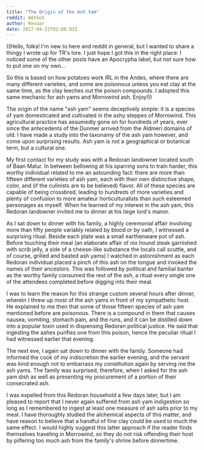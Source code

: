 ```yaml
---
title: "The Origin of the Ash Yam"
reddit: 66tku5
author: Kevaar
date: 2017-04-22T02:08:03Z
---
```


((Hello, folks! I'm new to here and reddit in general, but I wanted to share a thingy I wrote up for TR's lore. I just hope I got this in the right place: I noticed some of the other posts have an Apocrypha label, but not sure how to put one on my own...

So this is based on how potatoes work IRL in the Andes, where there are many different varieties, and some are poisonous unless you eat clay at the same time, as the clay leeches out the poison compounds. I adopted this same mechanic for ash yams and Morrowind ash. Enjoy!))

The origin of the name "ash yam" seems deceptively simple: it is a species of yam domesticated and cultivated in the ashy steppes of Morrowind. This agricultural practice has assumedly gone on for hundreds of years, ever since the antecedents of the Dunmer arrived from the Aldmeri domains of old. I have made a study into the taxonamy of the ash yam however, and come upon surprising results. Ash yam is not a geographical or botanical term, but a cultural one.

My first contact for my study was with a Redoran landowner located south of Baan Malur. In between bellowing at his sparring sons to train harder, this worthy individual related to me an astounding fact: there are more than fifteen different varieties of ash yam, each with their own distinctive shape, color, and (if the culinists are to be believed) flavor. All of these species are capable of being crossbred, leading to hundreds of more varieties and plenty of confusion to more amateur horticulturalists than such esteemed personages as myself. When he learned of my interest in the ash yam, this Redoran landowner invited me to dinner at his liege lord's manor.

As I sat down to dinner with his family, a highly ceremonial affair involving more than fifty people variably related by blood or by oath, I witnessed a surprising ritual. Beside each plate was a small earthenware pot of ash. Before touching their meal (an elaborate affair of nix hound steak garnished with scrib jelly, a side of a cheese-like substance the locals call scuttle, and of course, grilled and basted ash yams) I watched in astonishment as each Redoran individual placed a pinch of this ash on the tongue and invoked the names of their ancestors. This was followed by political and familial banter as the worthy family consumed the rest of the ash, a ritual every single one of the attendees completed before digging into their meal.

I was to learn the reason for this strange custom several hours after dinner, wherein I threw up most of the ash yams in front of my sympathetic host. He explained to me then that some of those fifteen species of ash yam mentioned before are poisonous. There is a compound in them that causes nausea, vomiting, stomach pain, and the runs, and it can be distilled down into a popular toxin used in dispensing Redoran political justice. He said that ingesting the ashes purifies one from this poison, hence the peculiar ritual I had witnessed earlier that evening.

The next eve, I again sat down to dinner with the family. Someone had informed the cook of my indiscretion the earlier evening, and the servant was kind enough not to embarrass my constitution again by serving me the ash yams. The family was surprised, therefore, when I asked for the ash yam dish as well as presenting my procurement of a portion of their consecrated ash.

I was expelled from this Redoran household a few days later, but I am pleased to report that I never again suffered from ash yam indigestion so long as I remembered to ingest at least one measure of ash salts prior to my meal. I have thoroughly studied the alchemical aspects of this matter, and have reason to believe that a handful of fine clay could be used to much the same effect. I would highly suggest this latter approach if the reader finds themselves traveling in Morrowind, so they do not risk offending their host by pilfering too much ash from the family's shrine before dinnertime.


